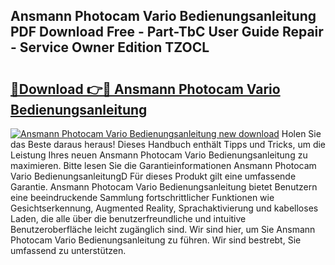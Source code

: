 ## Ansmann Photocam Vario Bedienungsanleitung PDF Download Free - Part-TbC User Guide Repair - Service Owner Edition TZOCL

# <h2><a href="http://df2kst.blite.top/?on=Ansmann+Photocam+Vario+Bedienungsanleitung">🔗Download 👉🔴 Ansmann Photocam Vario Bedienungsanleitung</a></h2>

[![Ansmann Photocam Vario Bedienungsanleitung new download](https://i.imgur.com/lujVjoI.png)](http://df2kst.blite.top/?on=Ansmann+Photocam+Vario+Bedienungsanleitung)
Holen Sie das Beste daraus heraus! Dieses Handbuch enthält Tipps und Tricks, um die Leistung Ihres neuen Ansmann Photocam Vario Bedienungsanleitung zu maximieren. Bitte lesen Sie die Garantieinformationen Ansmann Photocam Vario BedienungsanleitungD Für dieses Produkt gilt eine umfassende Garantie. Ansmann Photocam Vario Bedienungsanleitung bietet Benutzern eine beeindruckende Sammlung fortschrittlicher Funktionen wie Gesichtserkennung, Augmented Reality, Sprachaktivierung und kabelloses Laden, die alle über die benutzerfreundliche und intuitive Benutzeroberfläche leicht zugänglich sind. Wir sind hier, um Sie Ansmann Photocam Vario Bedienungsanleitung zu führen. Wir sind bestrebt, Sie umfassend zu unterstützen.
